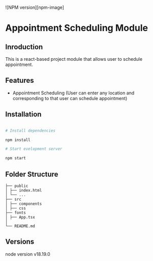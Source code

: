![NPM version][npm-image]


# Appointment Scheduling Module

## Inroduction

This is a react-based project module that allows user to schedule appointment.

## Features

- Appointment Scheduling
  (User can enter any location and corresponding to that user can schedule appointment)

## Installation

```bash

# Install dependencies

npm install

# Start evelopment server

npm start

```

## Folder Structure

```
├── public
│ ├── index.html
│ └── ...
├── src
│ ├── components
│ ├── css
├── fonts
│ ├── App.tsx
│  
└── README.md

```

## Versions

node version v18.19.0
